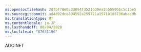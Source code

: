 ```yaml
---
ms.openlocfilehash: 2dfbf78e8c33094fd521d30ea2a55596bc5c1be5
ms.sourcegitcommit: ad4d92dce894592a259721a1571b1d8736abacdb
ms.translationtype: MT
ms.contentlocale: ja-JP
ms.lasthandoff: 08/04/2020
ms.locfileid: "87631196"
---
```

ADO.NET
